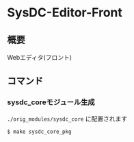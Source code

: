# SysDC-Editor-Front

## 概要

Webエディタ(フロント)

## コマンド

### sysdc_coreモジュール生成

`./orig_modules/sysdc_core` に配置されます

```
$ make sysdc_core_pkg
```
